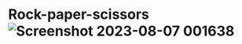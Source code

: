# Rock-paper-scissors![Screenshot 2023-08-07 001638](https://github.com/kwazikonke/Rock-paper-scissors/assets/49206158/985b17de-78ec-4066-8cad-8dc45922f31b)
